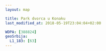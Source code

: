 ```yaml
---
layout: map

title: Park dvorca u Konaku
last_modified_at: 2018-05-19T23:04:04+02:00

WDPA: [388824]
geoSrbija:
  L1_183: [63]
---
```

